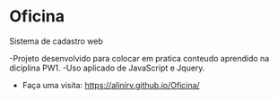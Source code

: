 # Oficina
Sistema de cadastro web

-Projeto desenvolvido para colocar em pratica conteudo aprendido na diciplina PW1.
-Uso aplicado de JavaScript e Jquery.

- Faça uma visita: https://alinirv.github.io/Oficina/
